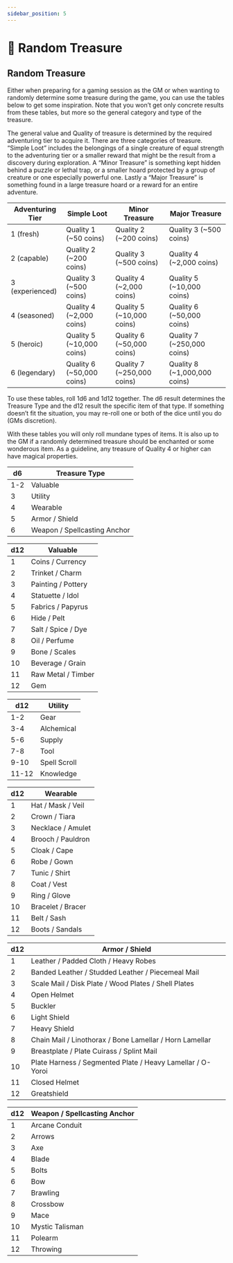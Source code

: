 ```yaml
---
sidebar_position: 5
---
```


# 🎲 Random Treasure

## Random Treasure

Either when preparing for a gaming session as the GM or when wanting to randomly determine some treasure during the game, you can use the tables below to get some inspiration. Note that you won’t get only concrete results from these tables, but more so the general category and type of the treasure.

The general value and Quality of treasure is determined by the required adventuring tier to acquire it. There are three categories of treasure. “Simple Loot” includes the belongings of a single creature of equal strength to the adventuring tier or a smaller reward that might be the result from a discovery during exploration. A “Minor Treasure” is something kept hidden behind a puzzle or lethal trap, or a smaller hoard protected by a group of creature or one especially powerful one. Lastly a “Major Treasure” is something found in a large treasure hoard or a reward for an entire adventure.

| Adventuring Tier | Simple Loot | Minor Treasure | Major Treasure |
| --- | --- | --- | --- |
| 1 (fresh) | Quality 1 (~50 coins) | Quality 2 (~200 coins) | Quality 3 (~500 coins) |
| 2 (capable) | Quality 2 (~200 coins) | Quality 3 (~500 coins) | Quality 4 (~2,000 coins) |
| 3 (experienced) | Quality 3 (~500 coins) | Quality 4 (~2,000 coins) | Quality 5 (~10,000 coins) |
| 4 (seasoned) | Quality 4 (~2,000 coins) | Quality 5 (~10,000 coins) | Quality 6 (~50,000 coins) |
| 5 (heroic) | Quality 5 (~10,000 coins) | Quality 6 (~50,000 coins) | Quality 7 (~250,000 coins) |
| 6 (legendary) | Quality 6 (~50,000 coins) | Quality 7 (~250,000 coins) | Quality 8 (~1,000,000 coins) |

To use these tables, roll 1d6 and 1d12 together. The d6 result determines the Treasure Type and the d12 result the specific item of that type. If something doesn’t fit the situation, you may re-roll one or both of the dice until you do (GMs discretion).

With these tables you will only roll mundane types of items. It is also up to the GM if a randomly determined treasure should be enchanted or some wonderous item. As a guideline, any treasure of Quality 4 or higher can have magical properties.

| d6 | Treasure Type |
| --- | --- |
| 1-2 | Valuable |
| 3 | Utility |
| 4 | Wearable |
| 5 | Armor / Shield |
| 6 | Weapon / Spellcasting Anchor |

| d12 | Valuable |
| --- | --- |
| 1 | Coins / Currency |
| 2 | Trinket / Charm |
| 3 | Painting / Pottery |
| 4 | Statuette / Idol |
| 5 | Fabrics / Papyrus |
| 6 | Hide / Pelt |
| 7 | Salt / Spice / Dye |
| 8 | Oil / Perfume |
| 9 | Bone / Scales |
| 10 | Beverage / Grain |
| 11 | Raw Metal / Timber |
| 12 | Gem |

| d12 | Utility |
| --- | --- |
| 1-2 | Gear |
| 3-4 | Alchemical |
| 5-6 | Supply |
| 7-8 | Tool |
| 9-10 | Spell Scroll |
| 11-12 | Knowledge |

| d12 | Wearable |
| --- | --- |
| 1 | Hat / Mask / Veil |
| 2 | Crown / Tiara |
| 3 | Necklace / Amulet |
| 4 | Brooch / Pauldron |
| 5 | Cloak / Cape |
| 6 | Robe / Gown |
| 7 | Tunic / Shirt |
| 8 | Coat / Vest |
| 9 | Ring / Glove |
| 10 | Bracelet / Bracer |
| 11 | Belt / Sash |
| 12 | Boots / Sandals |

| d12 | Armor / Shield |
| --- | --- |
| 1 | Leather / Padded Cloth / Heavy Robes |
| 2 | Banded Leather / Studded Leather / Piecemeal Mail |
| 3 | Scale Mail / Disk Plate / Wood Plates / Shell Plates |
| 4 | Open Helmet |
| 5 | Buckler |
| 6 | Light Shield |
| 7 | Heavy Shield |
| 8 | Chain Mail / Linothorax / Bone Lamellar / Horn Lamellar |
| 9 | Breastplate / Plate Cuirass / Splint Mail |
| 10 | Plate Harness / Segmented Plate / Heavy Lamellar / O-Yoroi |
| 11 | Closed Helmet |
| 12 | Greatshield |

| d12 | Weapon / Spellcasting Anchor |
| --- | --- |
| 1 | Arcane Conduit |
| 2 | Arrows |
| 3 | Axe |
| 4 | Blade |
| 5 | Bolts |
| 6 | Bow |
| 7 | Brawling |
| 8 | Crossbow |
| 9 | Mace |
| 10 | Mystic Talisman |
| 11 | Polearm |
| 12 | Throwing |
